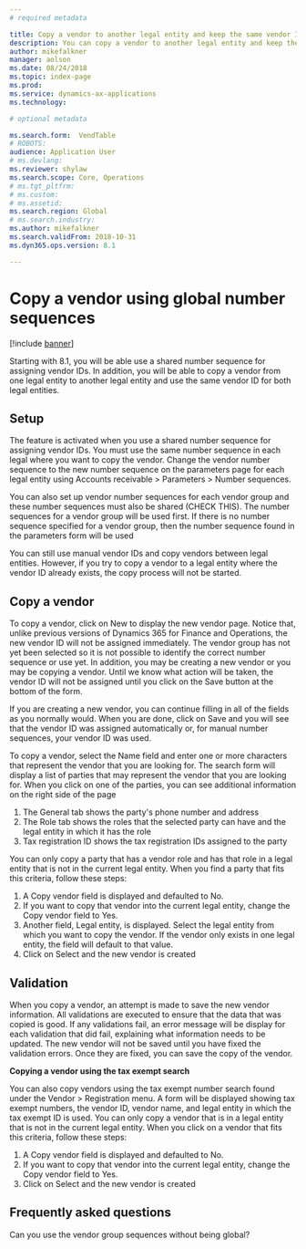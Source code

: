 ```yaml
---
# required metadata

title: Copy a vendor to another legal entity and keep the same vendor ID using shared number sequences
description: You can copy a vendor to another legal entity and keep the same vendor ID when a shared number sequence is used
author: mikefalkner
manager: aolson
ms.date: 08/24/2018
ms.topic: index-page
ms.prod: 
ms.service: dynamics-ax-applications
ms.technology: 

# optional metadata

ms.search.form:  VendTable
# ROBOTS: 
audience: Application User
# ms.devlang: 
ms.reviewer: shylaw
ms.search.scope: Core, Operations
# ms.tgt_pltfrm: 
# ms.custom: 
# ms.assetid: 
ms.search.region: Global
# ms.search.industry: 
ms.author: mikefalkner
ms.search.validFrom: 2018-10-31
ms.dyn365.ops.version: 8.1

---
```


# Copy a vendor using global number sequences

[!include [banner](../includes/banner.md)]

Starting with 8.1, you will be able use a shared number sequence for assigning vendor IDs. In addition, you will be able to copy
a vendor from one legal entity to another legal entity and use the same vendor ID for both legal entities.  

## Setup

The feature is activated when you use a shared number sequence for assigning vendor IDs. You must use the same number sequence in each legal where you want to copy the vendor.  Change the vendor number sequence to the new number sequence on the parameters page for each legal entity using Accounts receivable > Parameters > Number sequences.

You can also set up vendor number sequences for each vendor group and these number sequences must also be shared (CHECK THIS). The number sequences for a vendor group will be used first. If there is no number sequence specified for a vendor group, then the number sequence found in the parameters form will be used 

You can still use manual vendor IDs and copy vendors between legal entities. However, if you try to copy a vendor to a legal entity where the vendor ID already exists, the copy process will not be started.

## Copy a vendor

To copy a vendor, click on New to display the new vendor page. Notice that, unlike previous versions of Dynamics 365 for Finance and Operations, the new vendor ID will not be assigned immediately. The vendor group has not yet been selected so it is not possible to identify the correct number sequence or use yet. In addition, you may be creating a new vendor or you may be copying a vendor. Until we know what action will be taken, the vendor ID will not be assigned until you click on the Save button at the bottom of the form. 

If you are creating a new vendor, you can continue filling in all of the fields as you normally would. When you are done, click on Save and you will see that the vendor ID was assigned automatically or, for manual number sequences, your vendor ID was used.

To copy a vendor, select the Name field and enter one or more characters that represent the vendor that you are looking for. The search form will display a list of parties that may represent the vendor that you are looking for. When you click on one of the parties, you can see additional information on the right side of the page
1) The General tab shows the party's phone number and address
2) The Role tab shows the roles that the selected party can have and the legal entity in which it has the role
3) Tax registration ID shows the tax registration IDs assigned to the party

You can only copy a party that has a vendor role and has that role in a legal entity that is not in the current legal entity. When you find a party that fits this criteria, follow these steps:
1) A Copy vendor field is displayed and defaulted to No. 
2) If you want to copy that vendor into the current legal entity, change the Copy vendor field to Yes. 
3) Another field, Legal entity, is displayed. Select the legal entity from which you want to copy the vendor. If the vendor only exists in one legal entity, the field will default to that value.
4) Click on Select and the new vendor is created

## Validation

When you copy a vendor, an attempt is made to save the new vendor information. All validations are executed to ensure that the data that was copied is good. If any validations fail, an error message will be display for each validation that did fail, explaining what information needs to be updated. The new vendor will not be saved until you have fixed the validation errors. Once they are fixed, you can save the copy of the vendor.

**Copying a vendor using the tax exempt search**

You can also copy vendors using the tax exempt number search found under the Vendor > Registration menu. A form will be displayed showing tax exempt numbers, the vendor ID, vendor name, and legal entity in which the tax exempt ID is used. You can only copy a vendor that is in a legal entity that is not in the current legal entity. When you click on a vendor that fits this criteria, follow these steps:
1) A Copy vendor field is displayed and defaulted to No. 
2) If you want to copy that vendor into the current legal entity, change the Copy vendor field to Yes. 
3) Click on Select and the new vendor is created

## Frequently asked questions
Can you use the vendor group sequences without being global?
